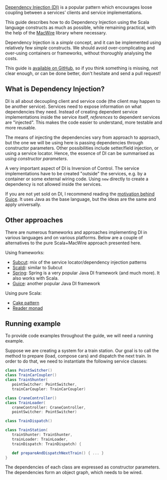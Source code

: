 
[Dependency Injection (DI)](http://en.wikipedia.org/wiki/Dependency_injection) is a popular pattern which encourages loose coupling between a services’ clients and service implementations.

This guide describes how to do Dependency Injection using the Scala language constructs as much as possible, while remaining practical, with the help of the [MacWire](https://github.com/adamw/macwire) library where necessary. 

Dependency Injection is a *simple* concept, and it can be implemented using relatively few *simple* constructs. We should avoid over-complicating and over-using containers or frameworks, without thoroughly analysing the costs.

<p class="message">
  This guide is <a href="https://github.com/di-in-scala/di-in-scala.github.io-sources">available on GitHub</a>, so if you think something is missing, not clear enough, or can be done better, don't hesitate and send a pull request!
</p>

## What is Dependency Injection?

DI is all about decoupling client and service code (the client may happen to be another service). Services need to expose information on what dependencies they need. Instead of creating dependent service implementations inside the service itself, *references* to dependent services are "injected". This makes the code easier to understand, more testable and more reusable.

The means of injecting the dependencies vary from approach to approach, but the one we will be using here is passing dependencies through constructor parameters. Other possibilities include setter/field injection, or using a service locator. Hence, the essence of DI can be summarised as *using constructor parameters*.

A very important aspect of DI is Inversion of Control. The service implementations have to be created "outside" the services, e.g. by a container or some external wiring code. Using `new` directly to create a dependency is not allowed inside the services.

If you are not yet sold on DI, I recommend reading the [motivation behind Guice](https://github.com/google/guice/wiki/Motivation). It uses Java as the base language, but the ideas are the same and apply universally.

## Other approaches

There are numerous frameworks and approaches implementing DI in various languages and on various platforms. Below are a couple of alternatives to the pure Scala+MacWire approach presented here.

Using frameworks:

* [Subcut](https://github.com/dickwall/subcut): mix of the service locator/dependency injection patterns
* [Scaldi](http://scaldi.org/): similar to Subcut
* [Spring](http://spring.io/): Spring is a very popular Java DI framework (and much more). It also works with Scala.
* [Guice](https://github.com/google/guice): another popular Java DI framework

Using pure Scala:

* [Cake pattern](http://jonasboner.com/2008/10/06/real-world-scala-dependency-injection-di/)
* [Reader monad](http://blog.originate.com/blog/2013/10/21/reader-monad-for-dependency-injection/)

## Running example

To provide code examples throughout the guide, we will need a running example. 

Suppose we are creating a system for a train station. Our goal is to call the method to prepare (load, compose cars) and dispatch the next train. In order to do that, we need to instantiate the following service classes:

````scala
class PointSwitcher()
class TrainCarCoupler()
class TrainShunter(
   pointSwitcher: PointSwitcher, 
   trainCarCoupler: TrainCarCoupler)

class CraneController()
class TrainLoader(
   craneController: CraneController, 
   pointSwitcher: PointSwitcher)

class TrainDispatch()

class TrainStation(
   trainShunter: TrainShunter, 
   trainLoader: TrainLoader, 
   trainDispatch: TrainDispatch) {

   def prepareAndDispatchNextTrain() { ... }
}
````

The dependencies of each class are expressed as constructor parameters. The dependencies form an object graph, which needs to be wired.